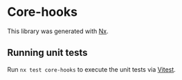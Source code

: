 # Core-hooks

This library was generated with [Nx](https://nx.dev).

## Running unit tests

Run `nx test core-hooks` to execute the unit tests via [Vitest](https://vitest.dev/).
